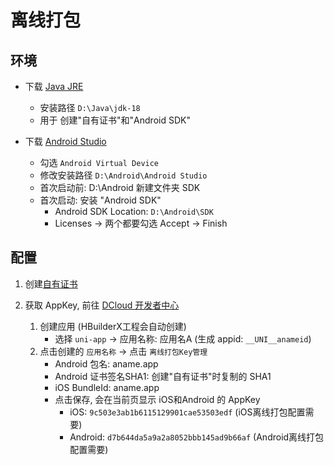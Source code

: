 # 离线打包

## 环境
* 下载 [Java JRE](https://download.oracle.com/java/18/latest/jdk-18_windows-x64_bin.msi)
	+ 安装路径 `D:\Java\jdk-18`
	+ 用于 创建"自有证书"和"Android SDK"

* 下载 [Android Studio](https://developer.android.google.cn/studio/index.html)
	+ 勾选 `Android Virtual Device`
	+ 修改安装路径 `D:\Android\Android Studio`
	+ 首次启动前: D:\Android 新建文件夹 SDK
	+ 首次启动: 安装 "Android SDK"
		- Android SDK Location: `D:\Android\SDK`
		- Licenses -> 两个都要勾选 Accept -> Finish

## 配置
1. 创建[自有证书](own-certificate.md)

2. 获取 AppKey, 前往 [DCloud 开发者中心](https://dev.dcloud.net.cn)
	1. 创建应用 (HBuilderX工程会自动创建)
		+ 选择 `uni-app` -> 应用名称: 应用名A (生成 appid: `__UNI__anameid`)
	2. 点击创建的 `应用名称` -> 点击 `离线打包Key管理`
		+ Android 包名: aname.app
		+ Android 证书签名SHA1: 创建"自有证书"时复制的 SHA1
		+ iOS BundleId: aname.app
		+ 点击保存, 会在当前页显示 iOS和Android 的 AppKey
			- iOS: `9c503e3ab1b6115129901cae53503edf` (iOS离线打包配置需要)
			- Android: `d7b644da5a9a2a8052bbb145ad9b66af` (Android离线打包配置需要)

